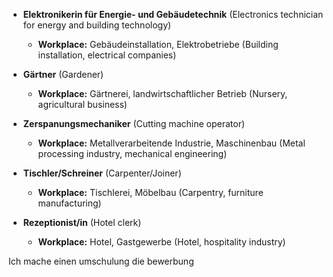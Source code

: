 - **Elektronikerin für Energie- und Gebäudetechnik** (Electronics technician for energy and building technology)
    - **Workplace:** Gebäudeinstallation, Elektrobetriebe (Building installation, electrical companies)

- **Gärtner** (Gardener)
    - **Workplace:** Gärtnerei, landwirtschaftlicher Betrieb (Nursery, agricultural business)

- **Zerspanungsmechaniker** (Cutting machine operator)
    - **Workplace:** Metallverarbeitende Industrie, Maschinenbau (Metal processing industry, mechanical engineering)

- **Tischler/Schreiner** (Carpenter/Joiner)
    - **Workplace:** Tischlerei, Möbelbau (Carpentry, furniture manufacturing)

- **Rezeptionist/in** (Hotel clerk)
    - **Workplace:** Hotel, Gastgewerbe (Hotel, hospitality industry)

Ich mache einen umschulung
die bewerbung
